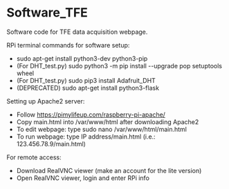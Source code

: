 # Software_TFE
Software code for TFE data acquisition webpage.

RPi terminal commands for software setup:
- sudo apt-get install python3-dev python3-pip
- (For DHT_test.py) sudo python3 -m pip install --upgrade pop setuptools wheel
- (For DHT_test.py) sudo pip3 install Adafruit_DHT
- (DEPRECATED) sudo apt-get install python3-flask 

Setting up Apache2 server:
- Follow https://pimylifeup.com/raspberry-pi-apache/
- Copy main.html into /var/www/html after downloading Apache2
- To edit webpage: type sudo nano /var/www/html/main.html
- To run webpage: type IP address/main.html (i.e.: 123.456.78.9/main.html)

For remote access:
- Download RealVNC viewer (make an account for the lite version)
- Open RealVNC viewer, login and enter RPi info
